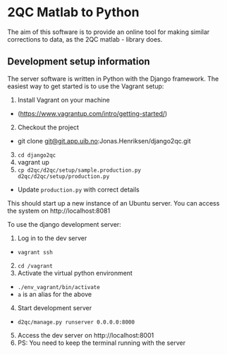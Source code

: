 

2QC Matlab to Python
====================

The aim of this software is to provide an online tool for making similar
corrections to data, as the 2QC matlab - library does.

Development setup information
-----------------------------

The server software is written in Python with the Django framework. The easiest
way to get started is to use the Vagrant setup:

1. Install Vagrant on your machine
  * (https://www.vagrantup.com/intro/getting-started/)
2. Checkout the project
  * git clone git@git.app.uib.no:Jonas.Henriksen/django2qc.git
3. `cd django2qc`
4. vagrant up
5. `cp d2qc/d2qc/setup/sample.production.py d2qc/d2qc/setup/production.py`
  * Update `production.py` with correct details

This should start up a new instance of an Ubuntu server. You can access the
system on http://localhost:8081

To use the django development server:

1. Log in to the dev server
  * `vagrant ssh`
2. `cd /vagrant`
3. Activate the virtual python environment
  * `./env_vagrant/bin/activate`
  * `a` is an alias for the above
4. Start development server
  * `d2qc/manage.py runserver 0.0.0.0:8000`
5. Access the dev server on http://localhost:8001
6. PS: You need to keep the terminal running with the server
